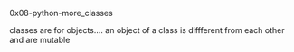 0x08-python-more_classes

classes are for objects.... an object of a class is diffferent from each other and are mutable
